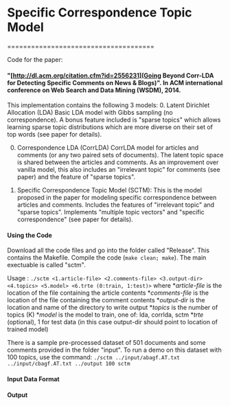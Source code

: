 # Specific Correspondence Topic Model
=====================================

Code for the paper: 
#### "[http://dl.acm.org/citation.cfm?id=2556231](Going Beyond Corr-LDA for Detecting Specific Comments on News & Blogs)". In ACM international conference on Web Search and Data Mining (WSDM), 2014.

This implementation contains the following 3 models:
0. Latent Dirichlet Allocation (LDA)
   Basic LDA model with Gibbs sampling (no correspondence). A bonus feature included is "sparse topics" which allows learning sparse topic distributions which are more diverse on their set of top words (see paper for details).

0. Correspondence LDA (CorrLDA)
   CorrLDA model for articles and comments (or any two paired sets of documents). The latent topic space is shared between the articles and comments. As an improvement over vanilla model, this also includes an "irrelevant topic" for comments (see paper) and the feature of "sparse topics".

0. Specific Correspondence Topic Model (SCTM):
This is the model proposed in the paper for modeling specific correspondence between articles and comments. Includes the features of "irrelevant topic" and "sparse topics". Implements "multiple topic vectors" and "specific correspondence" (see paper for details).


#### Using the Code
Download all the code files and go into the folder called "Release". This contains the Makefile. Compile the code (`make clean; make`). The main exectuable is called "sctm".

Usage : `./sctm <1.article-file> <2.comments-file> <3.output-dir> <4.topics> <5.model> <6.trte (0:train, 1:test)>`
where *_article-file_ is the location of the file containing the article contents
   *_comments-file_ is the location of the file containing the comment contents
   *_output-dir_ is the location and name of the directory to write output
   *_topics_ is the number of topics (K)
   *_model_ is the model to train, one of: lda, corrlda, sctm
   *_trte_ (optional), 1 for test data (in this case output-dir should point to location of trained model)

There is a sample pre-processed dataset of 501 documents and some comments provided in the folder "input". To run a demo on this dataset with 100 topics, use the command:
`./sctm ../input/abagf.AT.txt ../input/cbagf.AT.txt ../output 100 sctm`


#### Input Data Format


#### Output
